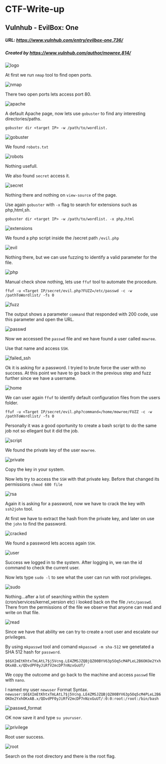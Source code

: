 # CTF-Write-up

## Vulnhub -  EvilBox: One

##### URL: https://www.vulnhub.com/entry/evilbox-one,736/

##### Created by _https://www.vulnhub.com/author/mowree,814/_

![logo](https://user-images.githubusercontent.com/20625004/160284644-df586f72-2941-4a86-8f28-bb188464add6.jpg)

At first we run ``nmap`` tool to find open ports.

![nmap](https://user-images.githubusercontent.com/20625004/160284688-284e8800-6710-4247-a7b2-9a1b59391590.PNG)

There two open ports lets access port 80.

![apache](https://user-images.githubusercontent.com/20625004/160284732-48c8dd77-6565-4214-8f31-84fdc3ccd719.PNG)

A default Apache page, now lets use ``gobuster`` to find any interesting directories/paths.

``gobuster dir <target IP> -w /path/to/wordlist.``

![gobuster](https://user-images.githubusercontent.com/20625004/160284818-0413c9d2-db91-4e84-84bd-35e592958ede.PNG)

We found ``robots.txt``

![robots](https://user-images.githubusercontent.com/20625004/160284971-f4d83635-0f9d-416d-8c42-0dfdd8b946a0.PNG)

Nothing usefull.

We also found ``secret`` access it.

![secret](https://user-images.githubusercontent.com/20625004/160284870-12b4c3fe-1ae4-4500-a46d-103b65beb976.PNG)

Nothing there and nothing on ``view-source`` of the page.

Use again ``gobuster`` with ``-x`` flag to search for extensions such as php,html,sh.

``gobuster dir <target IP> -w /path/to/wordlist. -x php,html``

![extensions](https://user-images.githubusercontent.com/20625004/160285094-fb9954e5-6170-4861-a57a-68455edc34b9.PNG)

We found a php script inside the /secret path ``/evil.php``

![evil](https://user-images.githubusercontent.com/20625004/160285120-a6f7ae8e-32f8-4c90-9f3c-be65ac5e61ee.PNG)

Nothing there, but we can use fuzzing to identify a valid parameter for the file.

![php](https://user-images.githubusercontent.com/20625004/160285213-1a6e2edd-2bc2-45fd-96ea-348ea3666e2c.PNG)

Manual check show nothing, lets use ``ffuf`` tool to automate the procedure.

``ffuf -u <Target IP/secret/evil.php?FUZZ=/etc/passwd -c -w /pathToWordlist/ -fs 0 ``

![fuzz](https://user-images.githubusercontent.com/20625004/160285420-11230f30-fdd3-494e-afea-a3b432805984.PNG)

The output shows a parameter ``command`` that responded with 200 code, use this parameter and open the URL. 

![passwd](https://user-images.githubusercontent.com/20625004/160285631-dc297674-22f3-4a07-b7bc-c6e49fd8dddc.PNG)

Now we accessed the ``passwd`` file and we have found a user called `mowree`.

Use that name and access ``SSH``.

![failed_ssh](https://user-images.githubusercontent.com/20625004/160285680-68da1fdc-eb32-44a9-9feb-67b2a319c7b2.PNG)

Ok it is asking for a password. I tryied to brute force the user with no success. 
At this point we have to go back in the previous step and fuzz further since we have a username.

![home](https://user-images.githubusercontent.com/20625004/160285766-bbdf8cad-382f-466a-9d48-54159a82e139.PNG)

We can user again ``ffuf`` to identify default configuration files from the users folder.

``ffuf -u <Target IP/secret/evil.php?command=/home/mowree/FUZZ -c -w /pathToWordlist/ -fs 0``

Personally it was a good oportunity to create a bash script to do the same job not so ellegant but it did the job.

![script](https://user-images.githubusercontent.com/20625004/160286204-d4c852b5-c702-4e8e-bbca-c3608f809dfb.PNG)

We found the private key of the user ``mowree``. 

![private](https://user-images.githubusercontent.com/20625004/160286228-95d7a721-1b19-4681-b659-07050a66fe64.PNG)

Copy the key in your system.

Now lets try to access the ``SSH`` with that private key. Before that changed its permissions
``chmod 600 file``

![rsa](https://user-images.githubusercontent.com/20625004/160286434-ff1ecd1c-5a71-417d-acfd-803e500c1485.PNG)

Again it is asking for a password, now we have to crack the key with ``ssh2john`` tool.

At first we have to extract the hash from the private key, and later on use the ``john`` to find the password.

![cracked](https://user-images.githubusercontent.com/20625004/160287480-0031cfc4-c759-4b51-b6ff-6c86e1522619.PNG)

We found a password lets access again ``SSH``.

![user](https://user-images.githubusercontent.com/20625004/160287528-e81bd3f1-0432-4ab9-923c-d35f708d5648.PNG)

Success we logged in to the system. After logging in, we ran the id command to check the current user.

Now lets type ``sudo -l`` to see what the user can run with root privileges.

![sudo](https://user-images.githubusercontent.com/20625004/160287675-cd10c341-0ed1-4c94-88d4-effbd883e4ef.PNG)

Nothing...after a lot of searching within the system (cron/services/kernel_version etc) i looked back on the file ``/etc/passwd``.
There from the permissions of the file we observe that anyone can read and write on that file.

![read](https://user-images.githubusercontent.com/20625004/160287833-23532a94-3e1e-4fc4-b609-34568086c342.PNG)

Since we have that ability we can try to create a root user and escalate our privileges.

By using ``mkpasswd`` tool and comand ``mkpasswd -m sha-512`` we genetated a SHA 512 hash for ``password``.

``$6$XImEtKhtxTmLAtL7$j5Vcng.LE4ZMSJZQBjQZ00BYV63p5Oq5cM4PLeL2B6OKOe2YxhOKxAB.x/QDvdPF0yJiRfV2mcDP7nNzxGuUT/``

We copy the outcome and go back to the machine and access ``passwd`` file with ``nano``.

I named my user ``newuser``
Format Syntax. 
``newuser:$6$XImEtKhtxTmLAtL7$j5Vcng.LE4ZMSJZQBjQZ00BYV63p5Oq5cM4PLeL2B6OKOe2YxhOKxAB.x/QDvdPF0yJiRfV2mcDP7nNzxGuUT/:0:0:root:/root:/bin/bash``

![passwd_format](https://user-images.githubusercontent.com/20625004/160288209-056e9545-f8d0-471a-8a5d-867c58674b48.PNG)

OK now save it and type ``su youruser``.

![privilege](https://user-images.githubusercontent.com/20625004/160288277-68189dcc-7666-4cda-a185-7188b7178f73.PNG)

Root user success.

![root](https://user-images.githubusercontent.com/20625004/160288462-00548767-838e-41a7-a255-72b0d1e7611f.PNG)

Search on the root directory and there is the root flag.





